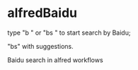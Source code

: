 alfredBaidu
===========

type "b " or "bs " to start search by Baidu;

"bs" with suggestions.

Baidu search in alfred workflows
